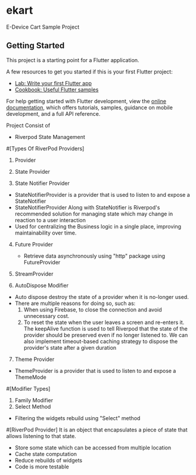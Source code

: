 # ekart

E-Device Cart Sample Project

## Getting Started

This project is a starting point for a Flutter application.

A few resources to get you started if this is your first Flutter project:

- [Lab: Write your first Flutter app](https://docs.flutter.dev/get-started/codelab)
- [Cookbook: Useful Flutter samples](https://docs.flutter.dev/cookbook)

For help getting started with Flutter development, view the
[online documentation](https://docs.flutter.dev/), which offers tutorials,
samples, guidance on mobile development, and a full API reference.



Project Consist of
- Riverpod State Management

#[Types Of RiverPod Providers]
1. Provider

2. State Provider

3. State Notifier Provider
 - StateNotifierProvider is a provider that is used to listen to and expose a StateNotifier
 - StateNotifierProvider Along with StateNotifier is Riverpod's recommended solution for managing state which may change in reaction to a user interaction
 - Used for centralizing the Business logic in a single place, improving maintainability over time.

4. Future Provider
   - Retrieve data asynchronously using "http" package using FutureProvider
   
5. StreamProvider

6. AutoDispose Modifier
 - Auto dispose destroy the state of a provider when it is no-longer used.
 - There are multiple reasons for doing so, such as:
   1. When using Firebase, to close the connection and avoid unnecessary cost.
   2. To reset the state when the user leaves a screen and re-enters it.
 The keepAlive function is used to tell Riverpod that the state of the provider should be preserved even if no longer listened to.
 We can also implement timeout-based caching strategy to dispose the provider's state after a given duration

7. Theme Provider
 - ThemeProvider is a provider that is used to listen to and expose a ThemeMode

#[Modifier Types]
1. Family Modifier
2. Select Method
 - Filtering the widgets rebuild using "Select" method

#[RiverPod Provider]
 It is an object that encapsulates a piece of state that allows listening to that state.
- Store some state which can be accessed from multiple location
- Cache state computation
- Reduce rebuilds of widgets
- Code is more testable
